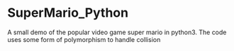 # SuperMario_Python
A small demo of the popular video game super mario in python3.  The code uses some form of polymorphism  to handle collision 
